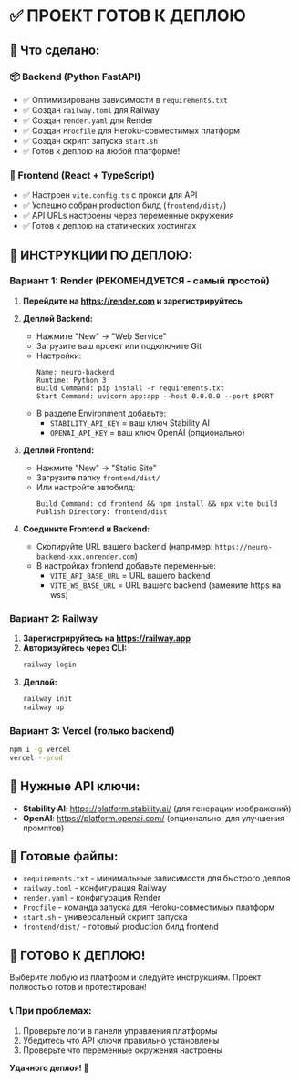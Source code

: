 # ✅ ПРОЕКТ ГОТОВ К ДЕПЛОЮ

## 🎯 Что сделано:

### 📦 Backend (Python FastAPI)
- ✅ Оптимизированы зависимости в `requirements.txt`
- ✅ Создан `railway.toml` для Railway
- ✅ Создан `render.yaml` для Render  
- ✅ Создан `Procfile` для Heroku-совместимых платформ
- ✅ Создан скрипт запуска `start.sh`
- ✅ Готов к деплою на любой платформе!

### 🎨 Frontend (React + TypeScript)
- ✅ Настроен `vite.config.ts` с прокси для API
- ✅ Успешно собран production билд (`frontend/dist/`)
- ✅ API URLs настроены через переменные окружения
- ✅ Готов к деплою на статических хостингах

## 🚀 ИНСТРУКЦИИ ПО ДЕПЛОЮ:

### Вариант 1: Render (РЕКОМЕНДУЕТСЯ - самый простой)

1. **Перейдите на https://render.com и зарегистрируйтесь**

2. **Деплой Backend:**
   - Нажмите "New" → "Web Service"
   - Загрузите ваш проект или подключите Git
   - Настройки:
     ```
     Name: neuro-backend
     Runtime: Python 3
     Build Command: pip install -r requirements.txt  
     Start Command: uvicorn app:app --host 0.0.0.0 --port $PORT
     ```
   - В разделе Environment добавьте:
     - `STABILITY_API_KEY` = ваш ключ Stability AI
     - `OPENAI_API_KEY` = ваш ключ OpenAI (опционально)

3. **Деплой Frontend:**
   - Нажмите "New" → "Static Site"
   - Загрузите папку `frontend/dist/`
   - Или настройте автобилд:
     ```
     Build Command: cd frontend && npm install && npx vite build
     Publish Directory: frontend/dist
     ```

4. **Соедините Frontend и Backend:**
   - Скопируйте URL вашего backend (например: `https://neuro-backend-xxx.onrender.com`)
   - В настройках frontend добавьте переменные:
     - `VITE_API_BASE_URL` = URL вашего backend
     - `VITE_WS_BASE_URL` = URL вашего backend (замените https на wss)

### Вариант 2: Railway

1. **Зарегистрируйтесь на https://railway.app**
2. **Авторизуйтесь через CLI:**
   ```bash
   railway login
   ```
3. **Деплой:**
   ```bash
   railway init
   railway up
   ```

### Вариант 3: Vercel (только backend)

```bash
npm i -g vercel
vercel --prod
```

## 🔑 Нужные API ключи:

- **Stability AI**: https://platform.stability.ai/ (для генерации изображений)
- **OpenAI**: https://platform.openai.com/ (опционально, для улучшения промптов)

## 📁 Готовые файлы:

- `requirements.txt` - минимальные зависимости для быстрого деплоя
- `railway.toml` - конфигурация Railway
- `render.yaml` - конфигурация Render
- `Procfile` - команда запуска для Heroku-совместимых платформ
- `start.sh` - универсальный скрипт запуска
- `frontend/dist/` - готовый production билд frontend

## 🎉 ГОТОВО К ДЕПЛОЮ!

Выберите любую из платформ и следуйте инструкциям. Проект полностью готов и протестирован!

### 📞 При проблемах:
1. Проверьте логи в панели управления платформы
2. Убедитесь что API ключи правильно установлены  
3. Проверьте что переменные окружения настроены

**Удачного деплоя! 🚀**